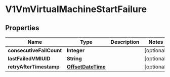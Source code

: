 # V1VmVirtualMachineStartFailure

## Properties
Name | Type | Description | Notes
------------ | ------------- | ------------- | -------------
**consecutiveFailCount** | **Integer** |  |  [optional]
**lastFailedVMIUID** | **String** |  |  [optional]
**retryAfterTimestamp** | [**OffsetDateTime**](OffsetDateTime.md) |  |  [optional]
